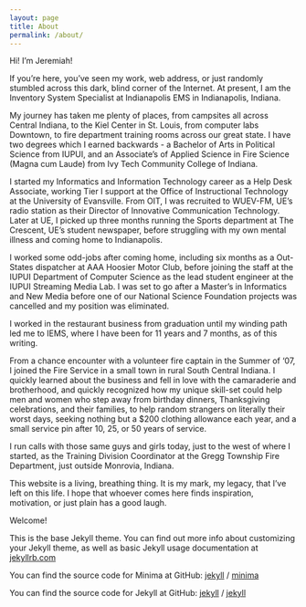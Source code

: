 ```yaml
---
layout: page
title: About
permalink: /about/
---
```

Hi! I’m Jeremiah!

If you’re here, you’ve seen my work, web address, or just randomly stumbled across this dark, blind corner of the Internet.  At present, I am the Inventory System Specialist at Indianapolis EMS in Indianapolis, Indiana.

My journey has taken me plenty of places, from campsites all across Central Indiana, to the Kiel Center in St. Louis, from computer labs Downtown, to fire department training rooms across our great state.  I have two degrees which I earned backwards - a Bachelor of Arts in Political Science from IUPUI, and an Associate’s of Applied Science in Fire Science (Magna cum Laude) from Ivy Tech Community College of Indiana.

I started my Informatics and Information Technology career as a Help Desk Associate, working Tier I support at the Office of Instructional Technology at the University of Evansville.  From OIT, I was recruited to WUEV-FM, UE’s radio station as their Director of Innovative Communication Technology.  Later at UE, I picked up three months running the Sports department at The Crescent, UE’s student newspaper, before struggling with my own mental illness and coming home to Indianapolis.

I worked some odd-jobs after coming home, including six months as a Out-States dispatcher at AAA Hoosier Motor Club, before joining the staff at the IUPUI Department of Computer Science as the lead student engineer at the IUPUI Streaming Media Lab.  I was set to go after a Master’s in Informatics and New Media before one of our National Science Foundation projects was cancelled and my position was eliminated.

I worked in the restaurant business from graduation until my winding path led me to IEMS, where I have been for 11 years and 7 months, as of this writing.

From a chance encounter with a volunteer fire captain in the Summer of ‘07, I joined the Fire Service in a small town in rural South Central Indiana.  I quickly learned about the business and fell in love with the camaraderie and brotherhood, and quickly recognized how my unique skill-set could help men and women who step away from birthday dinners, Thanksgiving celebrations, and their families, to help random strangers on literally their worst days, seeking nothing but a $200 clothing allowance each year, and a small service pin after 10, 25, or 50 years of service.  

I run calls with those same guys and girls today, just to the west of where I started, as the Training Division Coordinator at the Gregg Township Fire Department, just outside Monrovia, Indiana.

This website is a living, breathing thing.  It is my mark, my legacy, that I’ve left on this life.  I hope that whoever comes here finds inspiration, motivation, or just plain has a good laugh.

Welcome! 


This is the base Jekyll theme. You can find out more info about customizing your Jekyll theme, as well as basic Jekyll usage documentation at [jekyllrb.com](https://jekyllrb.com/)

You can find the source code for Minima at GitHub:
[jekyll][jekyll-organization] /
[minima](https://github.com/jekyll/minima)

You can find the source code for Jekyll at GitHub:
[jekyll][jekyll-organization] /
[jekyll](https://github.com/jekyll/jekyll)


[jekyll-organization]: https://github.com/jekyll
